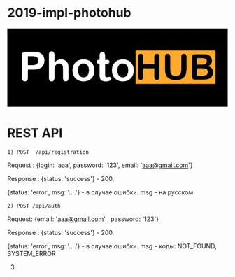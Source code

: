 # 2019-impl-photohub
![Logo](/PhotoHub.png)

# REST API

    1) POST  /api/registration 

Request : {login: 'aaa', password: '123', email: 'aaa@gmail.com'}

Response : {status: 'success'} - 200. 

{status: 'error', msg: '....'} - в случае ошибки. msg - на русском.
           
    2) POST /api/auth

Request: {email: 'aaa@gmail.com' , password: '123'}

Response : {status: 'success'} - 200. 


{status: 'error', msg: '....'} - в случае ошибки. msg - коды: NOT_FOUND, SYSTEM_ERROR
          
3)
